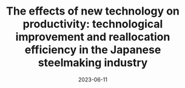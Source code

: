 ---
title: "The effects of new technology on productivity: technological improvement and reallocation efficiency in the Japanese steelmaking industry"
collection: publications
category: manuscripts
permalink: /publication/2023-06-11-jeconstruct-steel
excerpt: ''
date: 2023-06-11
venue: 'Journal of Economic Structures'
paperurl: 'http://academicpages.github.io/files/paper3.pdf'
citation: 'Kobayashi, Ryuki. (2023). &quot;Paper Title Number 3.&quot; <i>GitHub Journal of Bugs</i>. 12, 6.'
---